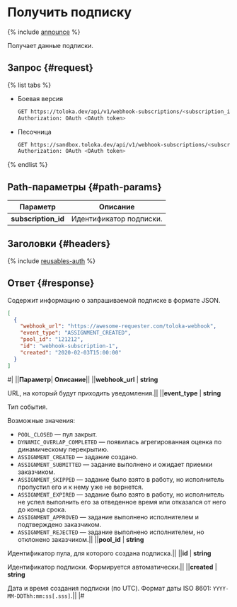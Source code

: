 # Получить подписку

{% include [announce](../_includes/announce.md) %}

Получает данные подписки.

## Запрос {#request}

{% list tabs %}

- Боевая версия

    ```bash
    GET https://toloka.dev/api/v1/webhook-subscriptions/<subscription_id>
    Authorization: OAuth <OAuth token>
    ```

- Песочница

    ```bash
    GET https://sandbox.toloka.dev/api/v1/webhook-subscriptions/<subscription_id>
    Authorization: OAuth <OAuth token>
    ```

{% endlist %}

## Path-параметры {#path-params}

Параметр | Описание
----- | -----
**subscription_id** | Идентификатор подписки.

## Заголовки {#headers}

{% include [reusables-auth](../_includes/reusables/id-reusables/auth.md) %}

## Ответ {#response}

Содержит информацию о запрашиваемой подписке в формате JSON.

```json
[
  {
    "webhook_url": "https://awesome-requester.com/toloka-webhook",
    "event_type": "ASSIGNMENT_CREATED",
    "pool_id": "121212",
    "id": "webhook-subscription-1",
    "created": "2020-02-03T15:00:00"
  }
]
```

#|
||**Параметр**| **Описание**||
||**webhook_url** | **string**

URL, на который будут приходить уведомления.||
||**event_type** | **string**

Тип события.

Возможные значения:

- `POOL_CLOSED` — пул закрыт.
- `DYNAMIC_OVERLAP_COMPLETED` — появилась агрегированная оценка по динамическому перекрытию.
- `ASSIGNMENT_CREATED` — задание создано.
- `ASSIGNMENT_SUBMITTED` — задание выполнено и ожидает приемки заказчиком.
- `ASSIGNMENT_SKIPPED` — задание было взято в работу, но исполнитель пропустил его и к нему уже не вернется.
- `ASSIGNMENT_EXPIRED` — задание было взято в работу, но исполнитель не успел выполнить его за отведенное время или отказался от него до конца срока.
- `ASSIGNMENT_APPROVED` — задание выполнено исполнителем и подтверждено заказчиком.
- `ASSIGNMENT_REJECTED` — задание выполнено исполнителем, но отклонено заказчиком.||
||**pool_id** | **string**

Идентификатор пула, для которого создана подписка.||
||**id** | **string**

Идентификатор подписки. Формируется автоматически.||
||**created** | **string**

Дата и время создания подписки (по UTC). Формат даты ISO 8601: `YYYY-MM-DDThh:mm:ss[.sss]`.||
|#